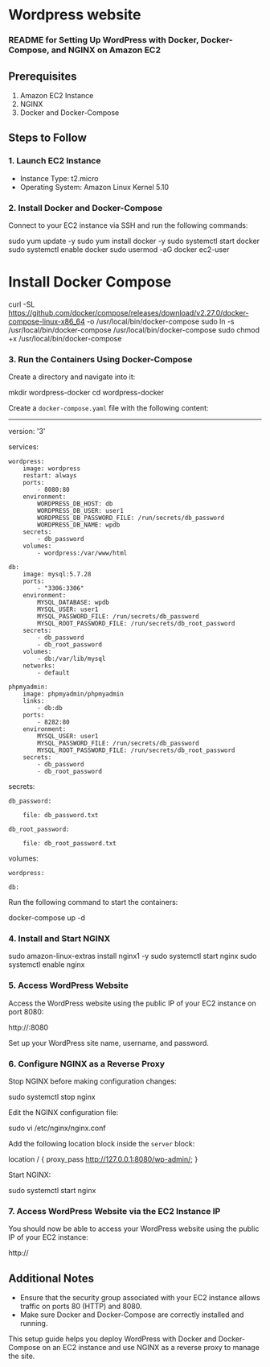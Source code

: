 # Wordpress website
### README for Setting Up WordPress with Docker, Docker-Compose, and NGINX on Amazon EC2

## Prerequisites
1. Amazon EC2 Instance
2. NGINX
3. Docker and Docker-Compose

## Steps to Follow

### 1. Launch EC2 Instance
   - Instance Type: t2.micro
   - Operating System: Amazon Linux Kernel 5.10

### 2. Install Docker and Docker-Compose
   Connect to your EC2 instance via SSH and run the following commands:
   
   sudo yum update -y
   sudo yum install docker -y
   sudo systemctl start docker
   sudo systemctl enable docker
   sudo usermod -aG docker ec2-user

   # Install Docker Compose
   curl -SL https://github.com/docker/compose/releases/download/v2.27.0/docker-compose-linux-x86_64 -o /usr/local/bin/docker-compose
   sudo ln -s /usr/local/bin/docker-compose /usr/local/bin/docker-compose
   sudo chmod +x /usr/local/bin/docker-compose
   
### 3. Run the Containers Using Docker-Compose
   Create a directory and navigate into it:
   
   mkdir wordpress-docker
   cd wordpress-docker
   

   Create a `docker-compose.yaml` file with the following content:
   
---
 version: '3'
 
 services:

    wordpress:
        image: wordpress
        restart: always
        ports: 
            - 8080:80
        environment:
            WORDPRESS_DB_HOST: db
            WORDPRESS_DB_USER: user1
            WORDPRESS_DB_PASSWORD_FILE: /run/secrets/db_password
            WORDPRESS_DB_NAME: wpdb
        secrets:
            - db_password
        volumes:
            - wordpress:/var/www/html
            
    db:
        image: mysql:5.7.28
        ports:
            - "3306:3306"
        environment:
            MYSQL_DATABASE: wpdb
            MYSQL_USER: user1
            MYSQL_PASSWORD_FILE: /run/secrets/db_password
            MYSQL_ROOT_PASSWORD_FILE: /run/secrets/db_root_password
        secrets:
            - db_password
            - db_root_password
        volumes:
            - db:/var/lib/mysql
        networks:
            - default
            
    phpmyadmin:
        image: phpmyadmin/phpmyadmin
        links:
            - db:db
        ports:
            - 8282:80
        environment:
            MYSQL_USER: user1
            MYSQL_PASSWORD_FILE: /run/secrets/db_password
            MYSQL_ROOT_PASSWORD_FILE: /run/secrets/db_root_password
        secrets:
            - db_password
            - db_root_password
            
 secrets:
 
    db_password:
    
        file: db_password.txt
        
    db_root_password:
    
        file: db_root_password.txt
        
 volumes:
 
    wordpress:
    
    db:

   Run the following command to start the containers:

   docker-compose up -d

### 4. Install and Start NGINX
 
   sudo amazon-linux-extras install nginx1 -y
   sudo systemctl start nginx
   sudo systemctl enable nginx
 
### 5. Access WordPress Website
   Access the WordPress website using the public IP of your EC2 instance on port 8080:

   http://<PublicIP>:8080

   Set up your WordPress site name, username, and password.

### 6. Configure NGINX as a Reverse Proxy
   Stop NGINX before making configuration changes:
   
   sudo systemctl stop nginx

   Edit the NGINX configuration file:

   sudo vi /etc/nginx/nginx.conf

   Add the following location block inside the `server` block:
 
   location / {
       proxy_pass http://127.0.0.1:8080/wp-admin/;
   }
 
   Start NGINX:
  
   sudo systemctl start nginx
   
### 7. Access WordPress Website via the EC2 Instance IP
   You should now be able to access your WordPress website using the public IP of your EC2 instance:
 
   http://<PublicIP>
  
## Additional Notes
- Ensure that the security group associated with your EC2 instance allows traffic on ports 80 (HTTP) and 8080.
- Make sure Docker and Docker-Compose are correctly installed and running.

This setup guide helps you deploy WordPress with Docker and Docker-Compose on an EC2 instance and use NGINX as a reverse proxy to manage the site.
